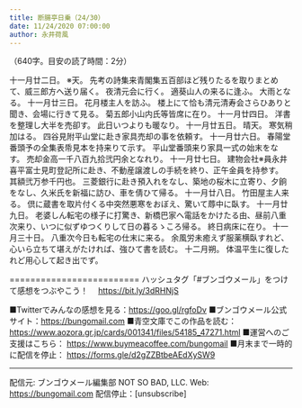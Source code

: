 ```yaml
---
title: 断腸亭日乗（24/30）
date: 11/24/2020 07:00:00
author: 永井荷風
---
```


（640字。目安の読了時間：2分）

十一月廿二日。
※天。
先考の詩集来青閣集五百部ほど残りたるを取りまとめて、威三郎方へ送り届く。
夜清元会に行く。
適葵山人の来るに逢ふ。
大雨となる。
十一月廿三日。
花月楼主人を訪ふ。
楼上にて恰も清元清寿会さらひありと聞き、会場に行きて見る。
菊五郎小山内氏等皆席に在り。
十一月廿四日。
洋書を整理し大半を売卻す。
此日いつよりも暖なり。
十一月廿五日。
晴天。
寒気稍加はる。
四谷見附平山堂に赴き家具売却の事を依頼す。
十一月廿六日。
春陽堂番頭予の全集表帋見本を持来りて示す。
平山堂番頭来り家具一式の始末をなす。
売却金高一千八百九拾弐円余となれり。
十一月廿七日。
建物会社※員永井喜平富士見町登記所に赴き、不動産譲渡しの手続を終り、正午金員を持参す。
其額弐万参千円也。
三菱銀行に赴き預入れをなし、築地の桜木に立寄り、夕餉をなし、久米氏を新福に訪ひ、車を倩ひて帰る。
十一月廿八日。
竹田屋主人来る。
倶に蔵書を取片付くる中突然悪寒をおぼえ、驚いて蓐中に臥す。
十一月廿九日。
老婆しん転宅の様子に打驚き、新橋巴家へ電話をかけたる由、昼前八重次来り、いつに似ずゆつくりして日の暮るゝころ帰る。
終日病床に在り。
十一月三十日。
八重次今日も転宅の仕末に来る。
余風労未癒えず服薬横臥すれど、心いら立ちて堪えがたければ、強ひて書を読む。
十二月朔。
体温平生に復したれど用心して起き出でず。

=========================
ハッシュタグ「#ブンゴウメール」をつけて感想をつぶやこう！　
https://bit.ly/3dRHNjS

■Twitterでみんなの感想を見る：https://goo.gl/rgfoDv
■ブンゴウメール公式サイト：https://bungomail.com
■青空文庫でこの作品を読む：https://www.aozora.gr.jp/cards/001341/files/54185_47271.html
■運営へのご支援はこちら： https://www.buymeacoffee.com/bungomail
■月末まで一時的に配信を停止： https://forms.gle/d2gZZBtbeAEdXySW9

-------
配信元: ブンゴウメール編集部
NOT SO BAD, LLC.
Web: https://bungomail.com
配信停止：[unsubscribe]

